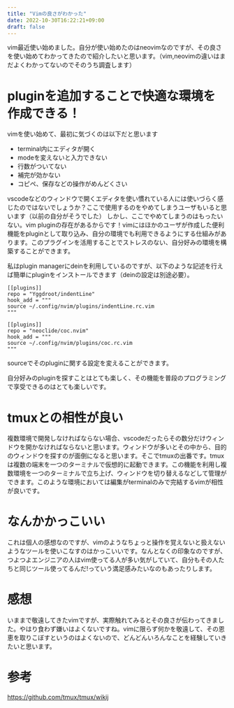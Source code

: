 ```yaml
---
title: "Vimの良さがわかった"
date: 2022-10-30T16:22:21+09:00
draft: false
---
```

vim最近使い始めました。自分が使い始めたのはneovimなのですが、その良さを使い始めてわかってきたので紹介したいと思います。（vim,neovimの違いはまだよくわかってないのでそのうち調査します）
# pluginを追加することで快適な環境を作成できる！
vimを使い始めて、最初に気づくのは以下だと思います
- terminal内にエディタが開く
- modeを変えないと入力できない
- 行数がついてない
- 補完が効かない
- コピペ、保存などの操作がめんどくさい

vscodeなどのウィンドウで開くエディタを使い慣れている人には使いづらく感じたのではないでしょうか？ここで使用するのをやめてしまうユーザもいると思います（以前の自分がそうでした）
しかし、ここでやめてしまうのはもったいない。vim pluginの存在があるからです！vimにはほかのユーザが作成した便利機能をpluginとして取り込み、自分の環境でも利用できるようにする仕組みがあります。このプラグインを活用することでストレスのない、自分好みの環境を構築することができます。

私はplugin managerにdeinを利用しているのですが、以下のような記述を行えば簡単にpluginをインストールできます（deinの設定は別途必要）。
```
[[plugins]]
repo = "Yggdroot/indentLine"
hook_add = """
source ~/.config/nvim/plugins/indentLine.rc.vim
"""

[[plugins]]
repo = "neoclide/coc.nvim"
hook_add = """
source ~/.config/nvim/plugins/coc.rc.vim
"""
```
sourceでそのpluginに関する設定を変えることができます。

自分好みのpluginを探すことはとても楽しく、その機能を普段のプログラミングで享受できるのはとても楽しいです。

# tmuxとの相性が良い
複数環境で開発しなければならない場合、vscodeだったらその数分だけウィンドウを開かなければならないと思います。ウィンドウが多いとその中から、目的のウィンドウを探すのが面倒になると思います。そこでtmuxの出番です。tmuxは複数の端末を一つのターミナルで仮想的に起動できます。この機能を利用し複数環境を一つのターミナルで立ち上げ、ウィンドウを切り替えるなどして管理ができます。このような環境においては編集がterminalのみで完結するvimが相性が良いです。
# なんかかっこいい
これは個人の感想なのですが、vimのようなちょっと操作を覚えないと扱えないようなツールを使いこなすのはかっこいいです。なんとなくの印象なのですが、つよつよエンジニアの人はvim使ってる人が多い気がしていて、自分もその人たちと同じツール使ってるんだ!っていう満足感みたいなのもあったりします。
# 感想
いままで敬遠してきたvimですが、実際触れてみるとその良さが伝わってきました。やはり食わず嫌いはよくないですね。vimに限らず何かを敬遠して、その恩恵を取りこぼすというのはよくないので、どんどんいろんなことを経験していきたいと思います。
# 参考
https://github.com/tmux/tmux/wikij
